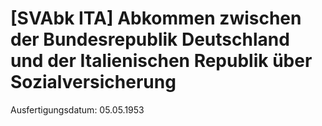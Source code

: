 # [SVAbk ITA] Abkommen zwischen der Bundesrepublik Deutschland und der Italienischen Republik über Sozialversicherung

Ausfertigungsdatum: 05.05.1953

 
